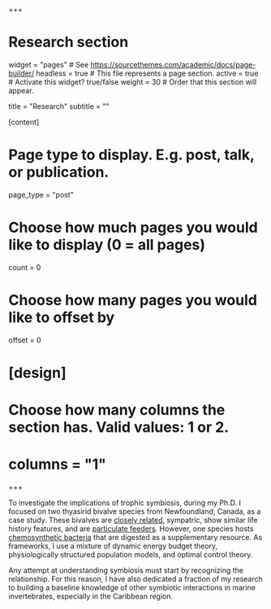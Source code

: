 +++
# Research section

widget = "pages"  # See https://sourcethemes.com/academic/docs/page-builder/
headless = true  # This file represents a page section.
active = true  # Activate this widget? true/false
weight = 30  # Order that this section will appear.

title = "Research"
subtitle = ""

[content]
# Page type to display. E.g. post, talk, or publication.
page_type = "post"

# Choose how much pages you would like to display (0 = all pages)
count = 0

# Choose how many pages you would like to offset by
offset = 0

# [design]
  # Choose how many columns the section has. Valid values: 1 or 2.
  #  columns = "1"

+++

To investigate the implications of trophic symbiosis, during my Ph.D. I focused on two thyasirid bivalve species from Newfoundland, Canada, as a case study. These bivalves are [closely related](https://onlinelibrary.wiley.com/doi/abs/10.1111/maec.12310), sympatric, show similar life history features, and are [particulate feeders](https://www.sciencedirect.com/science/article/abs/pii/S1385110118301904). However, one species hosts [chemosynthetic bacteria](https://www.ncbi.nlm.nih.gov/pubmed/24914799) that are digested as a supplementary resource. As frameworks, I use a mixture of dynamic energy budget theory, physiologically structured population models, and optimal control theory.

Any attempt at understanding symbiosis must start by recognizing the relationship. For this reason, I have also dedicated a fraction of my research to building a baseline knowledge of other symbiotic interactions in marine invertebrates, especially in the Caribbean region.

